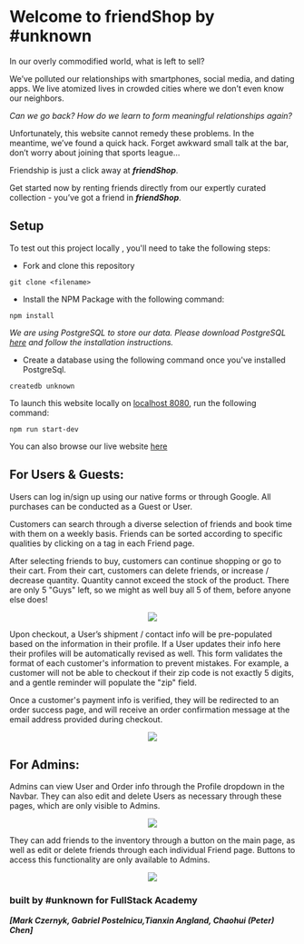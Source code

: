 # Welcome to friendShop by #unknown

In our overly commodified world, what is left to sell?

We’ve polluted our relationships with smartphones, social media, and dating apps. We live atomized lives in crowded cities where we don’t even know our neighbors.

_Can we go back? How do we learn to form meaningful relationships again?_

Unfortunately, this website cannot remedy these problems. In the meantime, we’ve found a quick hack. Forget awkward small talk at the bar, don’t worry about joining that sports league...

Friendship is just a click away at **_friendShop_**.

Get started now by renting friends directly from our expertly curated collection - you’ve got a friend in **_friendShop_**.

## Setup

To test out this project locally , you'll need to take the following steps:

- Fork and clone this repository

```
git clone <filename>
```

- Install the NPM Package with the following command:

```
npm install
```

_We are using PostgreSQL to store our data. Please download PostgreSQL [here](https://postgresapp.com/) and follow the installation instructions._

- Create a database using the following command once you've installed PostgreSql.

```
createdb unknown
```

To launch this website locally on [localhost 8080](localhost:8080), run the following command:

```
npm run start-dev
```

You can also browse our live website [here](https://unkowngraceshopper.herokuapp.com/)

## For Users & Guests:

Users can log in/sign up using our native forms or through Google. All purchases can be conducted as a Guest or User.

Customers can search through a diverse selection of friends and book time with them on a weekly basis. Friends can be sorted according to specific qualities by clicking on a tag in each Friend page.

After selecting friends to buy, customers can continue shopping or go to their cart. From their cart, customers can delete friends, or increase / decrease quantity. Quantity cannot exceed the stock of the product. There are only 5 "Guys" left, so we might as well buy all 5 of them, before anyone else does!

<p align="center">
  <img src="public/readme/UserCart.gif">
</p>

Upon checkout, a User’s shipment / contact info will be pre-populated based on the information in their profile. If a User updates their info here their profiles will be automatically revised as well. This form validates the format of each customer's information to prevent mistakes. For example, a customer will not be able to checkout if their zip code is not exactly 5 digits, and a gentle reminder will populate the "zip" field.

Once a customer's payment info is verified, they will be redirected to an order success page, and will receive an order confirmation message at the email address provided during checkout.

<p align="center">
  <img src="public/readme/UserCheckout.gif">
</p>

## For Admins:

Admins can view User and Order info through the Profile dropdown in the Navbar. They can also edit and delete Users as necessary through these pages, which are only visible to Admins.

<p align="center">
  <img src="public/readme/AdminEditUser.gif">
</p>

They can add friends to the inventory through a button on the main page, as well as edit or delete friends through each individual Friend page. Buttons to access this functionality are only available to Admins.

<p align="center">
  <img src="public/readme/AdminEditProduct.gif">
</p>

### built by #unknown for FullStack Academy

**_[Mark Czernyk, Gabriel Postelnicu,Tianxin Angland, Chaohui (Peter) Chen]_**
